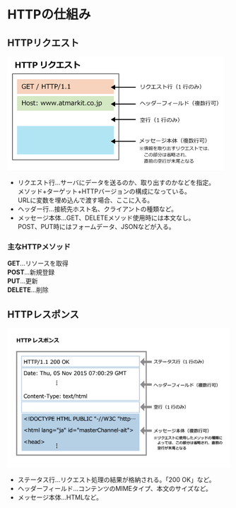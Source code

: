 # HTTPの仕組み
## HTTPリクエスト
![HTTPリクエスト](/image/HTTPリクエスト.png)
- リクエスト行...サーバにデータを送るのか、取り出すのかなどを指定。  
メソッド+ターゲット+HTTPバージョンの構成になっている。  
URLに変数を埋め込んで渡す場合、ここに入る。
- ヘッダー行...接続先ホスト名、クライアントの種類など。
- メッセージ本体...GET、DELETEメソッド使用時には本文なし。  
POST、PUT時にはフォームデータ、JSONなどが入る。  
  
### 主なHTTPメソッド  
**GET**...リソースを取得  
**POST**...新規登録  
**PUT**...更新  
**DELETE**...削除  

## HTTPレスポンス
![HTTPレスポンス](/image/HTTPレスポンス.png)
- ステータス行...リクエスト処理の結果が格納される。「200 OK」など。
- ヘッダーフィールド...コンテンツのMIMEタイプ、本文のサイズなど。
- メッセージ本体...HTMLなど。